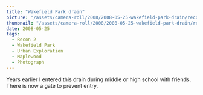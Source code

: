 ```yaml
---
title: "Wakefield Park drain"
picture: "/assets/camera-roll/2008/2008-05-25-wakefield-park-drain/recon-2-003.jpg"
thumbnail: "/assets/camera-roll/2008/2008-05-25-wakefield-park-drain/recon-2-003-thumbnail.jpg"
date: 2008-05-25
tags:
  - Recon 2
  - Wakefield Park
  - Urban Exploration
  - Maplewood
  - Photograph
---
```

Years earlier I entered this drain during middle or high school with friends. There is now a gate to prevent entry. 